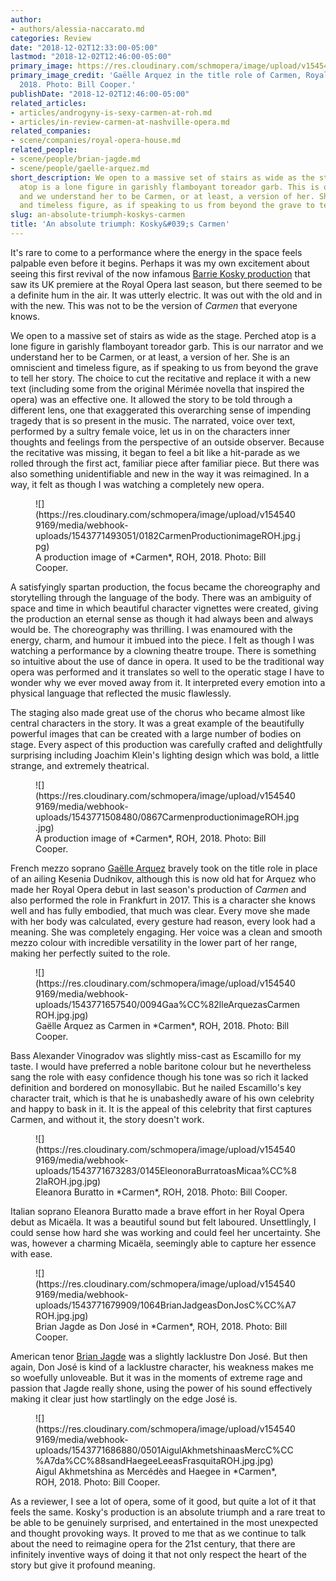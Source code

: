 ```yaml
---
author:
- authors/alessia-naccarato.md
categories: Review
date: "2018-12-02T12:33:00-05:00"
lastmod: "2018-12-02T12:46:00-05:00"
primary_image: https://res.cloudinary.com/schmopera/image/upload/v1545409169/media/webhook-uploads/1543771863736/sq0006Gaa%CC%82lleArquezasCarmenROH.jpg.jpg
primary_image_credit: 'Gaëlle Arquez in the title role of Carmen, Royal Opera House,
  2018. Photo: Bill Cooper.'
publishDate: "2018-12-02T12:46:00-05:00"
related_articles:
- articles/androgyny-is-sexy-carmen-at-roh.md
- articles/in-review-carmen-at-nashville-opera.md
related_companies:
- scene/companies/royal-opera-house.md
related_people:
- scene/people/brian-jagde.md
- scene/people/gaelle-arquez.md
short_description: We open to a massive set of stairs as wide as the stage. Perched
  atop is a lone figure in garishly flamboyant toreador garb. This is our narrator
  and we understand her to be Carmen, or at least, a version of her. She is an omniscient
  and timeless figure, as if speaking to us from beyond the grave to tell her story.
slug: an-absolute-triumph-koskys-carmen
title: 'An absolute triumph: Kosky&#039;s Carmen'
---
```


It's rare to come to a performance where the energy in the space feels palpable even before it begins. Perhaps it was my own excitement about seeing this first revival of the now infamous [Barrie Kosky production](http://www.roh.org.uk/people/eleonora-buratto) that saw its UK premiere at the Royal Opera last season, but there seemed to be a definite hum in the air. It was utterly electric. It was out with the old and in with the new. This was not to be the version of *Carmen* that everyone knows.
	
We open to a massive set of stairs as wide as the stage. Perched atop is a lone figure in garishly flamboyant toreador garb. This is our narrator and we understand her to be Carmen, or at least, a version of her. She is an omniscient and timeless figure, as if speaking to us from beyond the grave to tell her story. The choice to cut the recitative and replace it with a new text (including some from the original Mérimée novella that inspired the opera) was an effective one. It allowed the story to be told through a different lens, one that exaggerated this overarching sense of impending tragedy that is so present in the music. The narrated, voice over text, performed by a sultry female voice, let us in on the characters inner thoughts and feelings from the perspective of an outside observer. Because the recitative was missing, it began to feel a bit like a hit-parade as we rolled through the first act, familiar piece after familiar piece. But there was also something unidentifiable and new in the way it was reimagined. In a way, it felt as though I was watching a completely new opera.

<figure data-type="image">![](https://res.cloudinary.com/schmopera/image/upload/v1545409169/media/webhook-uploads/1543771493051/0182CarmenProductionimageROH.jpg.jpg)
<figcaption>A production image of *Carmen*, ROH, 2018. Photo: Bill Cooper.</figcaption>
</figure>

A satisfyingly spartan production, the focus became the choreography and storytelling through the language of the body. There was an ambiguity of space and time in which beautiful character vignettes were created, giving the production an eternal sense as though it had always been and always would be. The choreography was thrilling. I was enamoured with the energy, charm, and humour it imbued into the piece. I felt as though I was watching a performance by a clowning theatre troupe. There is something so intuitive about the use of dance in opera. It used to be the traditional way opera was performed and it translates so well to the operatic stage I have to wonder why we ever moved away from it. It interpreted every emotion into a physical language that reflected the music flawlessly. 

The staging also made great use of the chorus who became almost like central characters in the story. It was a great example of the beautifully powerful images that can be created with a large number of bodies on stage. Every aspect of this production was carefully crafted and delightfully surprising including Joachim Klein's lighting design which was bold, a little strange, and extremely theatrical.

<figure data-type="image">![](https://res.cloudinary.com/schmopera/image/upload/v1545409169/media/webhook-uploads/1543771508480/0867CarmenproductionimageROH.jpg.jpg)
<figcaption>A production image of *Carmen*, ROH, 2018. Photo: Bill Cooper.</figcaption>
</figure> 

French mezzo soprano [Gaëlle Arquez](/scene/people/gaelle-arquez/) bravely took on the title role in place of an ailing Kesenia Dudnikov, although this is now old hat for Arquez who made her Royal Opera debut in last season's production of *Carmen* and also performed the role in Frankfurt in 2017. This is a character she knows well and has fully embodied, that much was clear. Every move she made with her body was calculated, every gesture had reason, every look had a meaning. She was completely engaging. Her voice was a clean and smooth mezzo colour with incredible versatility in the lower part of her range, making her perfectly suited to the role.

<figure data-type="image">![](https://res.cloudinary.com/schmopera/image/upload/v1545409169/media/webhook-uploads/1543771657540/0094Gaa%CC%82lleArquezasCarmenROH.jpg.jpg)
<figcaption>Gaëlle Arquez as Carmen in *Carmen*, ROH, 2018. Photo: Bill Cooper.</figcaption>
</figure>

Bass Alexander Vinogradov was slightly miss-cast as Escamillo for my taste. I would have preferred a noble baritone colour but he nevertheless sang the role with easy confidence though his tone was so rich it lacked definition and bordered on monosyllabic. But he nailed Escamillo's key character trait, which is that he is unabashedly aware of his own celebrity and happy to bask in it. It is the appeal of this celebrity that first captures Carmen, and without it, the story doesn't work. 

<figure data-type="image">![](https://res.cloudinary.com/schmopera/image/upload/v1545409169/media/webhook-uploads/1543771673283/0145EleonoraBurratoasMicaa%CC%82laROH.jpg.jpg)
<figcaption>Eleanora Buratto in *Carmen*, ROH, 2018. Photo: Bill Cooper.</figcaption>
</figure>

Italian soprano Eleanora Buratto made a brave effort in her Royal Opera debut as Micaëla. It was a beautiful sound but felt laboured. Unsettlingly, I could sense how hard she was working and could feel her uncertainty. She was, however a charming Micaëla, seemingly able to capture her essence with ease. 

<figure data-type="image">![](https://res.cloudinary.com/schmopera/image/upload/v1545409169/media/webhook-uploads/1543771679909/1064BrianJadgeasDonJosC%CC%A7ROH.jpg.jpg)
<figcaption>Brian Jagde as Don José in *Carmen*, ROH, 2018. Photo: Bill Cooper.</figcaption>
</figure>

American tenor [Brian Jagde](/talking-with-singers-brian-jagde/) was a slightly lacklustre Don José. But then again, Don José is kind of a lacklustre character, his weakness makes me so woefully unloveable. But it was in the moments of extreme rage and passion that Jagde really shone, using the power of his sound effectively making it clear just how startlingly on the edge José is.

<figure data-type="image">![](https://res.cloudinary.com/schmopera/image/upload/v1545409169/media/webhook-uploads/1543771686880/0501AigulAkhmetshinaasMercC%CC%A7da%CC%88sandHaegeeLeeasFrasquitaROH.jpg.jpg)
<figcaption>Aigul Akhmetshina as Mercédès and Haegee in *Carmen*, ROH, 2018. Photo: Bill Cooper.</figcaption>
</figure>

As a reviewer, I see a lot of opera, some of it good, but quite a lot of it that feels the same. Kosky's production is an absolute triumph and a rare treat to be able to be genuinely surprised, and entertained in the most unexpected and thought provoking ways. It proved to me that as we continue to talk about the need to reimagine opera for the 21st century, that there are infinitely inventive ways of doing it that not only respect the heart of the story but give it profound meaning.
